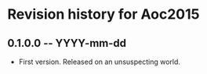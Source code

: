 # Revision history for Aoc2015

## 0.1.0.0 -- YYYY-mm-dd

* First version. Released on an unsuspecting world.
